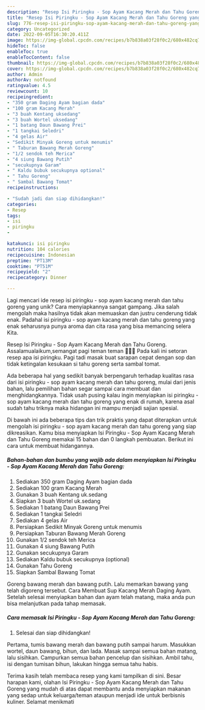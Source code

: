 ```yaml
---
description: "Resep Isi Piringku - Sop Ayam Kacang Merah dan Tahu Goreng yang Lezat Sekali"
title: "Resep Isi Piringku - Sop Ayam Kacang Merah dan Tahu Goreng yang Lezat Sekali"
slug: 776-resep-isi-piringku-sop-ayam-kacang-merah-dan-tahu-goreng-yang-lezat-sekali
category: Uncategorized
date: 2022-09-05T16:30:20.411Z
image: https://img-global.cpcdn.com/recipes/b7b838a03f28f0c2/680x482cq70/isi-piringku-sop-ayam-kacang-merah-dan-tahu-goreng-foto-resep-utama.jpg
hideToc: false
enableToc: true
enableTocContent: false
thumbnail: https://img-global.cpcdn.com/recipes/b7b838a03f28f0c2/680x482cq70/isi-piringku-sop-ayam-kacang-merah-dan-tahu-goreng-foto-resep-utama.jpg
cover: https://img-global.cpcdn.com/recipes/b7b838a03f28f0c2/680x482cq70/isi-piringku-sop-ayam-kacang-merah-dan-tahu-goreng-foto-resep-utama.jpg
author: Admin
authorAv: notfound
ratingvalue: 4.5
reviewcount: 10
recipeingredient:
- "350 gram Daging Ayam bagian dada"
- "100 gram Kacang Merah"
- "3 buah Kentang uksedang"
- "3 buah Wortel uksedang"
- "1 batang Daun Bawang Prei"
- "1 tangkai Seledri"
- "4 gelas Air"
- "Sedikit Minyak Goreng untuk menumis"
- " Taburan Bawang Merah Goreng"
- "1/2 sendok teh Merica"
- "4 siung Bawang Putih"
- "secukupnya Garam"
- " Kaldu bubuk secukupnya optional"
- " Tahu Goreng"
- " Sambal Bawang Tomat"
recipeinstructions:

- "Sudah jadi dan siap dihidangkan!"
categories:
- Resep
tags:
- isi
- piringku
- 

katakunci: isi piringku  
nutrition: 104 calories
recipecuisine: Indonesian
preptime: "PT13M"
cooktime: "PT51M"
recipeyield: "2"
recipecategory: Dinner

---
```





Lagi mencari ide resep isi piringku - sop ayam kacang merah dan tahu goreng yang unik? Cara menyiapkannya sangat gampang. Jika salah mengolah maka hasilnya tidak akan memuaskan dan justru cenderung tidak enak. Padahal isi piringku - sop ayam kacang merah dan tahu goreng yang enak seharusnya punya aroma dan cita rasa yang bisa memancing selera Kita.





Resep Isi Piringku - Sop Ayam Kacang Merah dan Tahu Goreng. Assalamualaikum,semangat pagi teman teman 🤗🤗🌱 Pada kali ini setoran resep apa isi piringku. Pagi tadi masak buat sarapan cepat dengan sop dan tidak ketingalan kesukaan si tahu goreng serta sambal tomat.

Ada beberapa hal yang sedikit banyak berpengaruh terhadap kualitas rasa dari isi piringku - sop ayam kacang merah dan tahu goreng, mulai dari jenis bahan, lalu pemilihan bahan segar sampai cara membuat dan menghidangkannya. Tidak usah pusing kalau ingin menyiapkan isi piringku - sop ayam kacang merah dan tahu goreng yang enak di rumah, karena asal sudah tahu triknya maka hidangan ini mampu menjadi sajian spesial.






Di bawah ini ada beberapa tips dan trik praktis yang dapat diterapkan untuk mengolah isi piringku - sop ayam kacang merah dan tahu goreng yang siap dikreasikan. Kamu bisa menyiapkan Isi Piringku - Sop Ayam Kacang Merah dan Tahu Goreng memakai 15 bahan dan 0 langkah pembuatan. Berikut ini cara untuk membuat hidangannya.

<!--inarticleads1-->

##### Bahan-bahan dan bumbu yang wajib ada dalam menyiapkan Isi Piringku - Sop Ayam Kacang Merah dan Tahu Goreng:

1. Sediakan 350 gram Daging Ayam bagian dada
1. Sediakan 100 gram Kacang Merah
1. Gunakan 3 buah Kentang uk.sedang
1. Siapkan 3 buah Wortel uk.sedang
1. Sediakan 1 batang Daun Bawang Prei
1. Sediakan 1 tangkai Seledri
1. Sediakan 4 gelas Air
1. Persiapkan Sedikit Minyak Goreng untuk menumis
1. Persiapkan  Taburan Bawang Merah Goreng
1. Gunakan 1/2 sendok teh Merica
1. Gunakan 4 siung Bawang Putih
1. Gunakan secukupnya Garam
1. Sediakan  Kaldu bubuk secukupnya (optional)
1. Gunakan  Tahu Goreng
1. Siapkan  Sambal Bawang Tomat


Goreng bawang merah dan bawang putih. Lalu memarkan bawang yang telah digoreng tersebut. Cara Membuat Sup Kacang Merah Daging Ayam. Setelah selesai menyiapkan bahan dan ayam telah matang, maka anda pun bisa melanjutkan pada tahap memasak. 

<!--inarticleads2-->

##### Cara memasak Isi Piringku - Sop Ayam Kacang Merah dan Tahu Goreng:


1. Selesai dan siap dihidangkan!

Pertama, tumis bawang merah dan bawang putih sampai harum. Masukkan wortel, daun bawang, bihun, dan lada. Masak sampai semua bahan matang, lalu sisihkan. Campurkan semua bahan pencelup dan sisihkan. Ambil tahu, isi dengan tumisan bihun, lakukan hingga semua tahu habis. 

Terima kasih telah membaca resep yang kami tampilkan di sini. Besar harapan kami, olahan Isi Piringku - Sop Ayam Kacang Merah dan Tahu Goreng yang mudah di atas dapat membantu anda menyiapkan makanan yang sedap untuk keluarga/teman ataupun menjadi ide untuk berbisnis kuliner. Selamat menikmati
